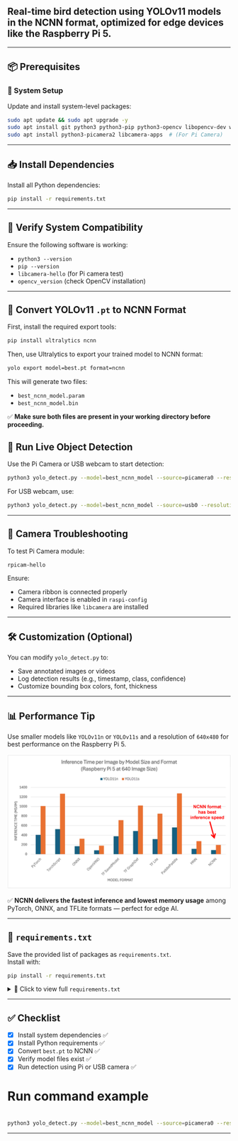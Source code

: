 ## **Real-time bird detection** using **YOLOv11 models** in the **NCNN format**, optimized for edge devices like the **Raspberry Pi 5**.

---


## 📦 Prerequisites

### 🔧 System Setup

Update and install system-level packages:

```bash
sudo apt update && sudo apt upgrade -y
sudo apt install git python3 python3-pip python3-opencv libopencv-dev wget
sudo apt install python3-picamera2 libcamera-apps  # (For Pi Camera)
```

---

## 📥 Install Dependencies

Install all Python dependencies:

```bash
pip install -r requirements.txt
```

---

## 🧪 Verify System Compatibility

Ensure the following software is working:

- `python3 --version`
- `pip --version`
- `libcamera-hello` (for Pi camera test)
- `opencv_version` (check OpenCV installation)

---
## 🔄 Convert YOLOv11 `.pt` to NCNN Format

First, install the required export tools:

```bash
pip install ultralytics ncnn
```

Then, use Ultralytics to export your trained model to NCNN format:

```bash
yolo export model=best.pt format=ncnn
```

This will generate two files:

- `best_ncnn_model.param`
- `best_ncnn_model.bin`

✅ **Make sure both files are present in your working directory before proceeding.**


## 📸 Run Live Object Detection

Use the Pi Camera or USB webcam to start detection:

```bash
python3 yolo_detect.py --model=best_ncnn_model --source=picamera0 --resolution=640x480
```

For USB webcam, use:

```bash
python3 yolo_detect.py --model=best_ncnn_model --source=usb0 --resolution=640x480
```

---

## 🧪 Camera Troubleshooting

To test Pi Camera module:

```bash
rpicam-hello
```

Ensure:

- Camera ribbon is connected properly
- Camera interface is enabled in `raspi-config`
- Required libraries like `libcamera` are installed

---

## 🛠️ Customization (Optional)

You can modify `yolo_detect.py` to:

- Save annotated images or videos
- Log detection results (e.g., timestamp, class, confidence)
- Customize bounding box colors, font, thickness

---

## 📊 Performance Tip

Use smaller models like `YOLOv11n` or `YOLOv11s` and a resolution of `640x480` for best performance on the Raspberry Pi 5.

![YOLO format speed](./yolo-format-speeds.png)

✅ **NCNN delivers the fastest inference and lowest memory usage** among PyTorch, ONNX, and TFLite formats — perfect for edge AI.

---

## 📄 `requirements.txt`

Save the provided list of packages as `requirements.txt`.  
Install with:

```bash
pip install -r requirements.txt
```

<details>
<summary>📘 Click to view full <code>requirements.txt</code></summary>

```txt
asgiref==3.6.0
astroid==2.14.2
...
ultralytics==8.3.155
ultralytics-thop==2.0.14
...
wrapt==1.14.1
zipp==1.0.0
```

</details>

---

## ✅ Checklist

- [x] Install system dependencies ✅  
- [x] Install Python requirements ✅  
- [x] Convert `best.pt` to NCNN ✅  
- [x] Verify model files exist ✅  
- [x] Run detection using Pi or USB camera ✅  

# Run command example
```bash

python3 yolo_detect.py --model=best_ncnn_model --source=picamera0 --resolution=640x480
```

---
